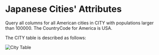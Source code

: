 # Japanese Cities' Attributes
Query all columns for all American cities in CITY with populations larger than 100000. The CountryCode for America is USA.

The CITY table is described as follows:

![City Table](https://s3.amazonaws.com/hr-challenge-images/8137/1449729804-f21d187d0f-CITY.jpg)